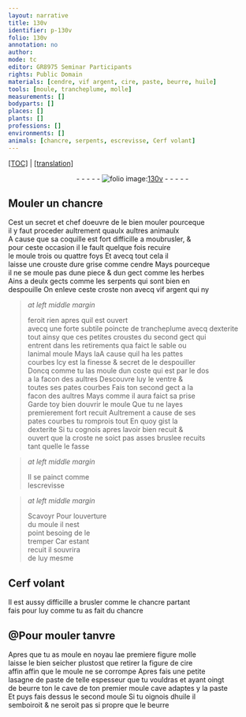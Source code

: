```yaml
---
layout: narrative
title: 130v
identifier: p-130v
folio: 130v
annotation: no
author:
mode: tc
editor: GR8975 Seminar Participants
rights: Public Domain
materials: [cendre, vif argent, cire, paste, beurre, huile]
tools: [moule, trancheplume, molle]
measurements: []
bodyparts: []
places: []
plants: []
professions: []
environments: []
animals: [chancre, serpents, escrevisse, Cerf volant]
---
```


 <p><a href="{{ site.baseurl }}/diplomatic/">[TOC]</a> | <a href="{{ site.baseurl }}/texts/p-130v_tl/" target="_blank">[translation]</a></p><div class="folio" align="center">- - - - - <a href="http://gallica.bnf.fr/ark:/12148/btv1b10500001g/f266.item" target="_blank"><img src="https://cu-mkp.github.io/2017-workshop-edition/assets/photo-icon.png" alt="folio image: " style="display:inline-block; margin-bottom:-3px;"/>130v</a> - - - - - </div>  
  

## Mouler un <span class="al">chancre</span>

 
Cest un secret et chef doeuvre de le bien mouler pourceq<span class="exp">ue</span><br/> il y faut proceder aultrement quaulx aultres animaulx<br/> A cause que sa coquille est fort difficille a <span class="del">mou</span>brusler, &<br/> pour ceste occasion il <span class="del">le</span> fault quelque fois recuire<br/> le <span class="tl">moule</span> trois ou quattre foys Et avecq tout cela il<br/> laisse une crouste dure grise co<span class="exp">mm</span>e <span class="m">cendre</span> Mays pourceq<span class="exp">ue</span><br/> il ne se moule pas dune piece & dun gect co<span class="exp">mm</span>e les herbes<br/> Ains a deulx gects co<span class="exp">mm</span>e les <span class="al">serpents</span> qui sont bien en<br/> despouille On enleve ceste croste <span class="add">non avecq <span class="m">vif argent</span> qui ny 
> *at left middle margin*
> 
> 
> feroit rien
</span> apres quil est ouvert<br/> avecq une forte subtile poincte de <span class="tl">trancheplume</span> avecq dexterite<br/> tout ainsy que ces petites croustes du second gect qui<br/> entrent dans les retirements qua faict le sable ou<br/> lanimal moule Mays <span class="del">la</span>A cause quil ha les pattes<br/> courbes Icy est la finesse & secret de le despouiller<br/> Doncq co<span class="exp">mm</span>e tu las moule dun coste qui est par le dos<br/> a la facon des aultres Descouvre luy le ventre &<br/> toutes ses pates courbes Fais ton second gect a la<br/> facon des aultres Mays co<span class="exp">mm</span>e il aura faict sa prise<br/> Garde toy bien douvrir le <span class="tl">moule</span> Que tu ne layes<br/> premierem<span class="exp">ent</span> fort recuit Aultrement a cause de ses<br/> pates courbes tu romprois tout En quoy gist la<br/> dexterite Si tu cognois apres lavoir bien recuit &<br/> ouvert que la croste ne soict pas asses bruslee recuits<br/> tant quelle le fasse
 
> *at left middle margin*
> 
> 
>   Il se painct co<span class="exp">mm</span>e<br/> l<span class="al">escrevisse</span>
 
> *at left middle margin*
> 
> 
>   <span class="del">Scavoyr</span> <span class="add">Pour</span> louverture<br/> du <span class="tl">moule</span> il nest<br/> point besoing de le<br/> tremper Car estant<br/> recuit il souvrira<br/> de luy mesme
 
 
  

## <span class="al">Cerf volant</span>

 
Il est aussy difficille a brusler comme le <span class="al">chancre</span> parta<span class="exp">n</span>t<br/> fais pour luy co<span class="exp">mm</span>e tu as fait du <span class="al">chancre</span>
 
 
  

## @Pour mouler tanvre

 
Apres que tu as moule en noyau l<span class="del">a</span>e premier<span class="del">e figure</span> <span class="tl">molle</span><br/> laisse le bien seicher plustost que retirer la figure de <span class="m">cire</span><br/> <span class="del">affin</span> affin que le <span class="tl">moule</span> ne se corrompe Apres fais une petite<br/> lasagne de <span class="m">paste</span> de telle espesseur que tu vouldras et ayant oingt<br/> de <span class="m">beurre</span> <span class="del">ton</span> le cave de ton premier <span class="tl">moule</span> cave adaptes y la <span class="m">paste</span><br/> Et puys fais dessus le second <span class="tl">moule</span> Si tu oignois d<span class="m">huile</span> il<br/> semboiroit & ne seroit pas si propre que le <span class="m">beurre</span>
 
 